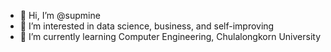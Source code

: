 - 👋 Hi, I’m @supmine
- 👀 I’m interested in data science, business, and self-improving
- 🌱 I’m currently learning Computer Engineering, Chulalongkorn University


<!---
supmine/supmine is a ✨ special ✨ repository because its `README.md` (this file) appears on your GitHub profile.
You can click the Preview link to take a look at your changes.
--->
